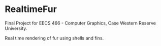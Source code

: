 # RealtimeFur

Final Project for EECS 466 - Computer Graphics, Case Western Reserve University.

Real time rendering of fur using shells and fins.
